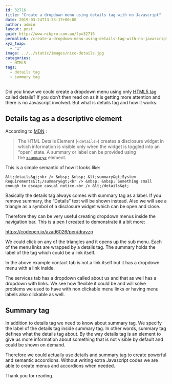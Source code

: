 ```yaml
---
id: 32716
title: "Create a dropdown menu using details tag with no Javascript"
date: 2019-03-24T13:33:17+00:00
author: admin
layout: post
guid: http://www.nikpro.com.au/?p=32716
permalink: /create-a-dropdown-menu-using-details-tag-with-no-javascript/
xyz_twap:
  - "1"
image: ../../static/images/nice-details.jpg
categories:
  - HTML5
tags:
  - details tag
  - summary tag
---
```


Did you know we could create a dropdown menu using only [HTML5 tag](http://www.nikpro.com.au/html5-best-practices-and-what-to-avoid/) called details? If you don&#8217;t then read on as it is getting more attention and there is no Javascript involved. But what is details tag and how it works.

## Details tag as a descriptive element

According to <a rel="noreferrer noopener" aria-label="MDN (opens in a new tab)" href="https://developer.mozilla.org/en-US/docs/Web/HTML/Element/details" target="_blank">MDN</a> :

> The&nbsp;HTML Details Element (<code>&lt;details&gt;</code>)&nbsp;creates a disclosure widget in which information is visible only when the widget is toggled into an &#8220;open&#8221; state.&nbsp;A summary or label can be provided using the&nbsp;<a rel="noreferrer noopener" href="https://developer.mozilla.org/en-US/docs/Web/HTML/Element/summary"><code>&lt;summary&gt;</code></a>&nbsp;element.

This is a simple semantic of how it looks like:

```
&lt;details&gt;<br /> &nbsp; &nbsp; &lt;summary&gt;System Requirements&lt;/summary&gt;<br /> &nbsp; &nbsp; Something small enough to escape casual notice.<br /> &lt;/details&gt; 
```

Basically the details tag always comes with summary tag as a label. If you remove summary, the &#8220;Details&#8221; text will be shown instead. Also we will see a triangle as a symbol of a disclosure widget which can be open and close.

Therefore they can be very useful creating dropdown menus inside the navigation bar. This is a pen I created to demonstrate it a bit more:

https://codepen.io/azad6026/pen/drayzp

We could click on any of the triangles and it opens up the sub menu. Each of the menu links are wrapped by a details tag. The summary holds the label of the tag which could be a link itself.

In the above example contact tab is not a link itself but it has a dropdown menu with a link inside.

The services tab has a dropdown called about us and that as well has a dropdown with links. We see how flexible it could be and will solve problems we used to have with non clickable menu links or having menu labels also clickable as well.

## Summary tag

In addition to details tag we need to know about summary tag. We specify the label of the details tag inside summary tag. In other words, summary tag defines what the details tag about. By the way details tag is an element to give us more information about something that is not visible by default and could be shown on demand.

Therefore we could actually use details and summary tag to create powerful and semantic accordions. Without writing extra Javascript codes we are able to create menus and accordions when needed.

Thank you for reading.
